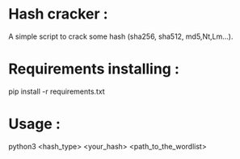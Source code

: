 # Hash cracker :
A simple script to crack some hash (sha256, sha512, md5,Nt,Lm...).

# Requirements installing :
pip install -r requirements.txt

# Usage : 
python3 <hash_type> <your_hash> <path_to_the_wordlist> 
